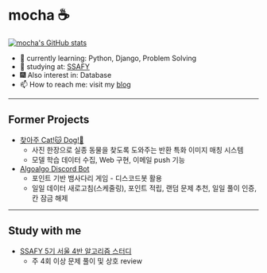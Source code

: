 # mocha ☕

[![mocha's GitHub stats](https://github-readme-stats.vercel.app/api?username=mocha-123&hide=stars&count_private=true&show_icons=true&theme=buefy)](https://github.com/anuraghazra/github-readme-stats)

- 🌱 currently learning: Python, Django, Problem Solving
- 🔭 studying at: [SSAFY](https://www.ssafy.com/)
- 🎆 Also interest in: Database
- 📫 How to reach me: visit my [blog](https://dev-mocha.tistory.com/)

---------
## Former Projects
- [찾아주 Cat!🐱 Dog!🐶](https://github.com/Bigjob-team-12/Project)
  - 사진 한장으로 실종 동물을 찾도록 도와주는 반환 특화 이미지 매칭 시스템
  - 모델 학습 데이터 수집, Web 구현, 이메일 push 기능
- [Algoalgo Discord Bot](https://github.com/ALGOALGO-swu/algoalgo-discord-bot)
  - 포인트 기반 뱀사다리 게임 - 디스코드봇 활용
  - 일일 데이터 새로고침(스케줄링), 포인트 적립, 랜덤 문제 추천, 일일 풀이 인증, 칸 잠금 해제
---------
## Study with me
- [SSAFY 5기 서울 4반 알고리즘 스터디](https://github.com/Dev-junku/Algo-Let-s-go)
  - 주 4회 이상 문제 풀이 및 상호 review

<!--
**mocha-123/mocha-123** is a ✨ _special_ ✨ repository because its `README.md` (this file) appears on your GitHub profile.

Here are some ideas to get you started:

- 🔭 I’m currently working on ...
- 🌱 I’m currently learning ...
- 👯 I’m looking to collaborate on ...
- 🤔 I’m looking for help with ...
- 💬 Ask me about ...
- 📫 How to reach me: ...
- 😄 Pronouns: ...
- ⚡ Fun fact: ...
-->
